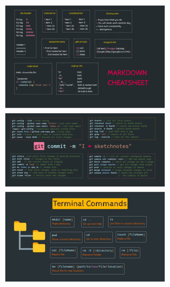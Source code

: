 
![Markdown cheatsheet](./images/markdown.png)

![git cheatsheet](./images/git.png)


![git cheatsheet](./images/term.jpg)
